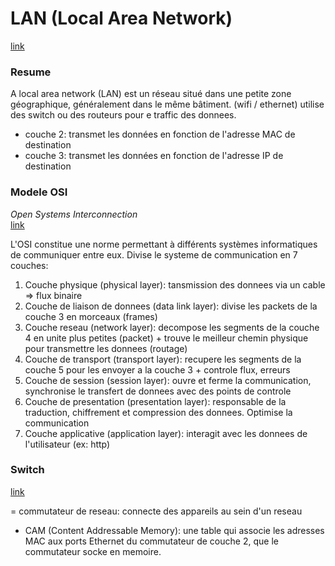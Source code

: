 # LAN (Local Area Network)
[link](https://www.cloudflare.com/fr-fr/learning/network-layer/what-is-a-lan/)

### Resume
A local area network (LAN) est un réseau situé dans une petite zone géographique, généralement dans le même bâtiment. (wifi / ethernet)
utilise des switch ou des routeurs pour e traffic des donnees.
- couche 2: transmet les données en fonction de l'adresse MAC de destination
- couche 3: transmet les données en fonction de l'adresse IP de destination

### Modele OSI
*Open Systems Interconnection*\
[link](https://www.cloudflare.com/fr-fr/learning/ddos/glossary/open-systems-interconnection-model-osi/)

L'OSI constitue une norme permettant à différents systèmes informatiques de communiquer entre eux.
Divise le systeme de communication en 7 couches:
1. Couche physique (physical layer): tansmission des donnees via un cable => flux binaire
2. Couche de liaison de donnees (data link layer): divise les packets de la couche 3 en morceaux (frames)
3. Couche reseau (network layer): decompose les segments de la couche 4 en unite plus petites (packet) + trouve le meilleur chemin physique pour transmettre les donnees (routage)
4. Couche de transport (transport layer): recupere les segments de la couche 5 pour les envoyer a la couche 3 + controle flux, erreurs
5. Couche de session (session layer): ouvre et ferme la communication, synchronise le transfert de donnees avec des points de controle
6. Couche de presentation (presentation layer): responsable de la traduction, chiffrement et compression des donnees. Optimise la communication
7. Couche applicative (application layer): interagit avec les donnees de l'utilisateur (ex: http)


### Switch
[link](https://www.cloudflare.com/fr-fr/learning/network-layer/what-is-a-network-switch/)

= commutateur de reseau: connecte des appareils au sein d'un reseau

- CAM (Content Addressable Memory): une table qui associe les adresses MAC aux ports Ethernet du commutateur de couche 2, que le commutateur socke en memoire.


